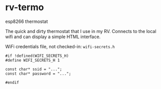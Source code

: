 # rv-termo
esp8266 thermostat 

The quick and dirty thermostat that I use in my RV. 
Connects to the local wifi and can display a simple HTML interface.

WiFi credentials file, not checked-in: `wifi-secrets.h`

```
#if !defined(WIFI_SECRETS_H)
#define WIFI_SECRETS_H 1

const char* ssid = "...";
const char* password = "...";

#endif
```
